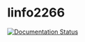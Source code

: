 # linfo2266

[![Documentation Status](https://readthedocs.org/projects/linfo2266/badge/?version=latest)](https://linfo2266.readthedocs.io/en/latest/?badge=latest)

